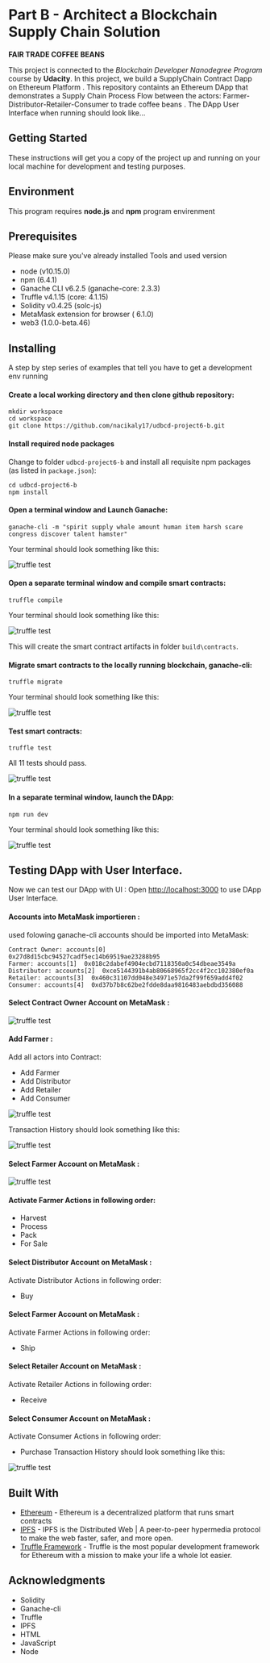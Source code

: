 # Part B - Architect a Blockchain Supply Chain Solution
**FAIR TRADE COFFEE BEANS**

This project is connected to the _Blockchain Developer Nanodegree Program_ course by **Udacity**.
In this project, we  build a SupplyChain Contract Dapp on Ethereum Platform . This repository containts an Ethereum DApp that demonstrates a Supply Chain Process Flow  between the actors:  Farmer-Distributor-Retailer-Consumer to trade coffee beans .
The DApp User Interface when running should look like...

## Getting Started

These instructions will get you a copy of the project up and running on your local machine for development and testing purposes.

## Environment ###
This program requires **node.js**  and **npm** program envirenment 

## Prerequisites
Please make sure you've already installed 
  Tools and  used version
*   node               (v10.15.0)
*   npm                 (6.4.1)
*   Ganache CLI v6.2.5 (ganache-core: 2.3.3)
*   Truffle v4.1.15 (core: 4.1.15)
*   Solidity v0.4.25 (solc-js)
*   MetaMask extension for browser ( 6.1.0)
*   web3  (1.0.0-beta.46)

## Installing
A step by step series of examples that tell you have to get a development env running
#### Create a local working directory and then  clone github repository:

```
mkdir workspace
cd workspace
git clone https://github.com/nacikaly17/udbcd-project6-b.git
```

#### Install required node packages
Change to folder ```udbcd-project6-b```  and install all requisite npm packages (as listed in ```package.json```):

```
cd udbcd-project6-b
npm install
```
#### Open a  terminal window and Launch Ganache:

```
ganache-cli -m "spirit supply whale amount human item harsh scare congress discover talent hamster"
```

Your terminal should look something like this:

![truffle test](images/ganache-cli.png)

#### Open a separate terminal window and  compile smart contracts:

```
truffle compile
```

Your terminal should look something like this:

![truffle test](images/truffle_compile.png)

This will create the smart contract artifacts in folder ```build\contracts```.

#### Migrate smart contracts to the locally running blockchain, ganache-cli:

```
truffle migrate
```

Your terminal should look something like this:

![truffle test](images/truffle_migrate.png)

#### Test smart contracts:

```
truffle test
```

All 11 tests should pass.

![truffle test](images/truffle_test.png)

#### In a separate terminal window, launch the DApp:

```
npm run dev
```
Your terminal should look something like this:

![truffle test](images/npm-run-dev.png)

## Testing DApp with User Interface.
Now we can test our DApp with UI :
Open [http://localhost:3000](http://localhost:3000) to use DApp User Interface.

#### Accounts into MetaMask importieren :
used folowing ganache-cli accounts should be imported into MetaMask:
```
Contract Owner: accounts[0]  0x27d8d15cbc94527cadf5ec14b69519ae23288b95
Farmer: accounts[1]  0x018c2dabef4904ecbd7118350a0c54dbeae3549a
Distributor: accounts[2]  0xce5144391b4ab80668965f2cc4f2cc102380ef0a
Retailer: accounts[3]  0x460c31107dd048e34971e57da2f99f659add4f02
Consumer: accounts[4]  0xd37b7b8c62be2fdde8daa9816483aebdbd356088
```
#### Select Contract Owner Account on MetaMask :

![truffle test](images/Select-Account-Metamask.png)

#### Add Farmer :
Add all actors into Contract:
*   Add Farmer
*   Add Distributor
*   Add Retailer
*   Add Consumer

![truffle test](images/Add-Farmer.png)

Transaction History should look something like this:

![truffle test](images/Add-Actors-History.png)

#### Select Farmer Account on MetaMask :

![truffle test](images/Select-Farmer-Account.png)

#### Activate Farmer Actions in following order:
*   Harvest
*   Process
*   Pack
*   For Sale
#### Select Distributor Account on MetaMask :
Activate Distributor Actions in following order:
*   Buy
#### Select Farmer Account on MetaMask :
Activate Farmer Actions in following order:
*   Ship
#### Select Retailer Account on MetaMask :
Activate Retailer Actions in following order:
*   Receive
#### Select Consumer Account on MetaMask :
Activate Consumer Actions in following order:
*   Purchase
Transaction History should look something like this:

![truffle test](images/All-Transaction-History.png)

## Built With

* [Ethereum](https://www.ethereum.org/) - Ethereum is a decentralized platform that runs smart contracts
* [IPFS](https://ipfs.io/) - IPFS is the Distributed Web | A peer-to-peer hypermedia protocol
to make the web faster, safer, and more open.
* [Truffle Framework](http://truffleframework.com/) - Truffle is the most popular development framework for Ethereum with a mission to make your life a whole lot easier.

## Acknowledgments
* Solidity
* Ganache-cli
* Truffle
* IPFS
* HTML
* JavaScript
* Node


